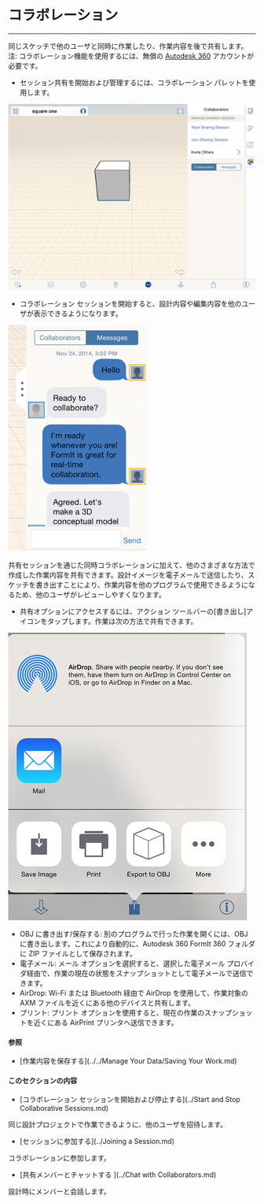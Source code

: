 

# コラボレーション

---

同じスケッチで他のユーザと同時に作業したり、作業内容を後で共有します。注: コラボレーション機能を使用するには、無償の [Autodesk 360](https://360.autodesk.com) アカウントが必要です。

* セッション共有を開始および管理するには、コラボレーション パレットを使用します。

![](Images/GUID-35692CAF-5EBD-4707-BB16-85EC8964857B-low.png)

* コラボレーション セッションを開始すると、設計内容や編集内容を他のユーザが表示できるようになります。

![](Images/GUID-854D2503-24C9-4F16-ABBC-8732EC90570A-low.png)

共有セッションを通じた同時コラボレーションに加えて、他のさまざまな方法で作成した作業内容を共有できます。設計イメージを電子メールで送信したり、スケッチを書き出すことにより、作業内容を他のプログラムで使用できるようになるため、他のユーザがレビューしやすくなります。

* 共有オプションにアクセスするには、アクション ツールバーの[書き出し]アイコンをタップします。作業は次の方法で共有できます。

![](Images/GUID-FF9BE849-5942-402D-BAE4-E41937132925-low.png)

* OBJ に書き出す/保存する: 別のプログラムで行った作業を開くには、OBJ に書き出します。これにより自動的に、Autodesk 360 FormIt 360 フォルダに ZIP ファイルとして保存されます。
* 電子メール: メール オプションを選択すると、選択した電子メール プロバイダ経由で、作業の現在の状態をスナップショットとして電子メールで送信できます。
* AirDrop: Wi-Fi または Bluetooth 経由で AirDrop を使用して、作業対象の AXM ファイルを近くにある他のデバイスと共有します。
* プリント: プリント オプションを使用すると、現在の作業のスナップショットを近くにある AirPrint プリンタへ送信できます。

#### 参照

* [作業内容を保存する](../../Manage Your Data/Saving Your Work.md)

#### このセクションの内容

* [コラボレーション セッションを開始および停止する](../Start and Stop Collaborative Sessions.md)

同じ設計プロジェクトで作業できるように、他のユーザを招待します。

* [セッションに参加する](../Joining a Session.md)

コラボレーションに参加します。

* [共有メンバーとチャットする ](../Chat with Collaborators.md)

設計時にメンバーと会話します。

